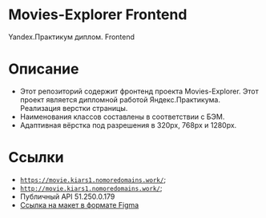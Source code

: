 # Movies-Explorer Frontend
Yandex.Практикум диплом. Frontend

# Описание

* Этот репозиторий содержит фронтенд проекта Movies-Explorer. Этот проект является дипломной работой Яндекс.Практикума. Реализация верстки страницы.
* Наименования классов составлены в соответствии с БЭМ. 
* Адаптивная вёрстка под разрешения в 320px, 768px и 1280px.

# Ссылки

* [`https://movie.kiars1.nomoredomains.work/`](https://movie.kiars1.nomoredomains.work/);
* [`http://movie.kiars1.nomoredomains.work/`](http://movie.kiars1.nomoredomains.work/);
* Публичный API 51.250.0.179
* [Ссылка на макет в формате Figma](https://drive.google.com/file/d/1oDMALS-1OInketgb3BDvXgvnJzNrf9Ng/view?usp=sharing)
